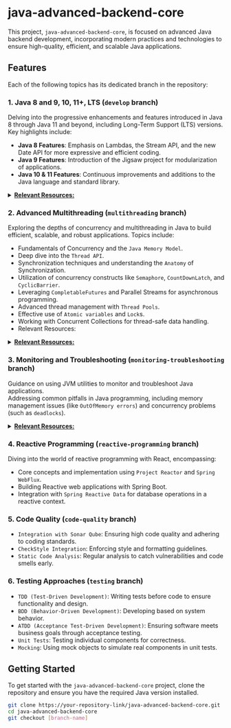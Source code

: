 # java-advanced-backend-core

This project, `java-advanced-backend-core`, is focused on advanced Java backend development, incorporating modern practices and technologies to ensure high-quality, efficient, and scalable Java applications.

## Features

Each of the following topics has its dedicated branch in the repository:

### 1. Java 8 and 9, 10, 11+, LTS (`develop` branch)
Delving into the progressive enhancements and features introduced in Java 8 through Java 11 and beyond, including Long-Term Support (LTS) versions. Key highlights include:
- **Java 8 Features**: Emphasis on Lambdas, the Stream API, and the new Date API for more expressive and efficient coding.
- **Java 9 Features**: Introduction of the Jigsaw project for modularization of applications.
- **Java 10 & 11 Features**: Continuous improvements and additions to the Java language and standard library.
<details>
<summary><u><strong>Relevant Resources:</strong></u></summary>

- [Java 8 in Action - Book](https://www.manning.com/books/java-8-in-action)
- [Java 8 Stream Tutorial & Examples](https://winterbe.com/posts/2014/07/31/java8-stream-tutorial-examples/)
- [Guide to Java 8 Optional](https://www.baeldung.com/java-optional)
- [Functional Interface in Java](https://www.scaler.com/topics/functional-interface-in-java/)
- [Java 8 Tutorials by Mkyong](https://mkyong.com/tutorials/java-8-tutorials/)
- [Java 8 Features with Examples](https://www.digitalocean.com/community/tutorials/java-8-features-with-examples)
- [Java 9 Modularity](https://www.baeldung.com/java-9-modularity)
- [Java 9 Features with Examples](https://www.digitalocean.com/community/tutorials/java-9-features-with-examples#factory-methods-for-immutable-list-set-map-and-map-entry)
- [What's New in Java 10](https://www.digitalocean.com/community/tutorials/java-10-features)
- [Var in Java 10 - Work in Progress](https://dzone.com/articles/var-work-in-progress)
- [What's New in Java 11](https://mkyong.com/java/what-is-new-in-java-11/)
- [Java 11 Features](https://www.digitalocean.com/community/tutorials/java-11-features)
- [What's New in Java 17](https://mkyong.com/java/what-is-new-in-java-17/)
- [What's New in Java 18](https://mkyong.com/java/what-is-new-in-java-18/)
- [What's New in Java 19](https://mkyong.com/java/what-is-new-in-java-19/)
</details>

### 2. Advanced Multithreading (`multithreading` branch)
Exploring the depths of concurrency and multithreading in Java to build efficient, scalable, and robust applications. Topics include:
- Fundamentals of Concurrency and the `Java Memory Model`.
- Deep dive into the `Thread API`.
- Synchronization techniques and understanding the `Anatomy` of Synchronization.
- Utilization of concurrency constructs like `Semaphore`, `CountDownLatch`, and `CyclicBarrier`.
- Leveraging `CompletableFutures` and Parallel Streams for asynchronous programming.
- Advanced thread management with `Thread Pools`.
- Effective use of `Atomic variables` and `Lock`s.
- Working with Concurrent Collections for thread-safe data handling.
- Relevant Resources: 
<details>
<summary><u><strong>Relevant Resources:</strong></u></summary>

- [Understanding Volatile in Java](https://www.baeldung.com/java-volatile)
- [Thread in Java Tutorial](https://www.simplilearn.com/tutorials/java-tutorial/thread-in-java)
- [ExecutorService Internal Working in Java](https://medium.com/codex/executorservice-internal-working-in-java-7b286882f54e)
- [Understanding Deadlocks in Operating Systems](https://www.baeldung.com/cs/os-deadlock)
- [Synchronization in Java](https://www.mygreatlearning.com/blog/synchronization-in-java/)
- [Using CyclicBarrier in Java](https://www.baeldung.com/java-cyclic-barrier)
- [Java 8 CompletableFuture Tutorial](https://www.callicoder.com/java-8-completablefuture-tutorial/)
- [Concurrent Maps in Java](https://www.baeldung.com/java-concurrent-map)
- [Java 8 Parallel Streams](https://www.baeldung.com/java-8-parallel-streams-custom-threadpool)
</details>

### 3. Monitoring and Troubleshooting (`monitoring-troubleshooting` branch)
Guidance on using JVM utilities to monitor and troubleshoot Java applications. <br> Addressing common pitfalls in Java programming, 
including memory management issues (like `OutOfMemory errors`) and concurrency problems (such as `deadlocks`).
<details>
<summary><u><strong>Relevant Resources:</strong></u></summary>

- [Java VisualVM Guide](https://docs.oracle.com/javase/8/docs/technotes/guides/visualvm/intro.html)
- [JConsole User Guide](https://docs.oracle.com/javase/8/docs/technotes/guides/management/jconsole.html)
- [The jcmd Utility](https://docs.oracle.com/javase/8/docs/technotes/guides/troubleshoot/tooldescr006.html)
- [The jmap Utility](https://docs.oracle.com/javase/8/docs/technotes/guides/troubleshoot/tooldescr014.html)
- [The jhat Utility](https://docs.oracle.com/javase/8/docs/technotes/guides/troubleshoot/tooldescr012.html)
- [The jstack Utility](https://docs.oracle.com/javase/8/docs/technotes/guides/troubleshoot/tooldescr016.html)
- [The jps Utility](https://docs.oracle.com/javase/8/docs/technotes/guides/troubleshoot/tooldescr015.html)
- [JVM Tool Interface (JVM TI)](https://docs.oracle.com/javase/8/docs/technotes/guides/jvmti/)
- [Analyzing a Heap Dump Using OQL](https://visualvm.github.io/documentation.html)
- [Java Mission Control](https://github.com/openjdk/jmc)
- [Creating and Analyzing Java Heap Dumps](https://reflectoring.io/create-analyze-heapdump/)
- [Java Heap Dump Analyzer](https://dzone.com/articles/java-heap-dump-analyzer-1)
- [Understanding Memory Leaks in Java](https://www.baeldung.com/java-memory-leaks)
</details>

### 4. Reactive Programming (`reactive-programming` branch)
Diving into the world of reactive programming with React, encompassing:
- Core concepts and implementation using `Project Reactor` and `Spring WebFlux`.
- Building Reactive web applications with Spring Boot.
- Integration with `Spring Reactive Data` for database operations in a reactive context.


### 5. Code Quality (`code-quality` branch)
- `Integration with Sonar Qube`: Ensuring high code quality and adhering to coding standards.
- `CheckStyle Integration`: Enforcing style and formatting guidelines.
- `Static Code Analysis`: Regular analysis to catch vulnerabilities and code smells early.

### 6. Testing Approaches (`testing` branch)
- `TDD (Test-Driven Development)`: Writing tests before code to ensure functionality and design.
- `BDD (Behavior-Driven Development)`: Developing based on system behavior.
- `ATDD (Acceptance Test-Driven Development)`: Ensuring software meets business goals through acceptance testing.
- `Unit Tests`: Testing individual components for correctness.
- `Mocking`: Using mock objects to simulate real components in unit tests.

## Getting Started

To get started with the `java-advanced-backend-core` project, clone the repository and ensure you have the required Java version installed.

```bash
git clone https://your-repository-link/java-advanced-backend-core.git
cd java-advanced-backend-core
git checkout [branch-name]
